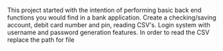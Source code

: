 This project started with the intention of performing basic back end functions you would find in a bank application. Create a checking/saving account, debit card number and pin, reading CSV's. Login system with username and password generation features. 
In order to read the CSV replace the path for file
